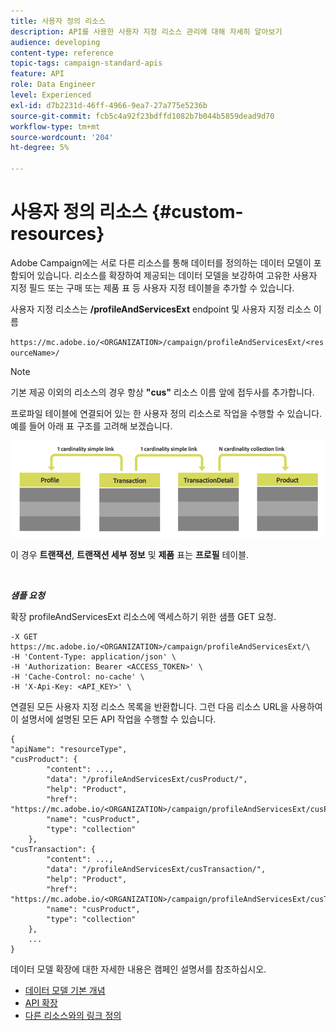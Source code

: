 ```yaml
---
title: 사용자 정의 리소스
description: API를 사용한 사용자 지정 리소스 관리에 대해 자세히 알아보기
audience: developing
content-type: reference
topic-tags: campaign-standard-apis
feature: API
role: Data Engineer
level: Experienced
exl-id: d7b2231d-46ff-4966-9ea7-27a775e5236b
source-git-commit: fcb5c4a92f23bdffd1082b7b044b5859dead9d70
workflow-type: tm+mt
source-wordcount: '204'
ht-degree: 5%

---
```


# 사용자 정의 리소스 {#custom-resources}

Adobe Campaign에는 서로 다른 리소스를 통해 데이터를 정의하는 데이터 모델이 포함되어 있습니다. 리소스를 확장하여 제공되는 데이터 모델을 보강하여 고유한 사용자 지정 필드 또는 구매 또는 제품 표 등 사용자 지정 테이블을 추가할 수 있습니다.

사용자 지정 리소스는 **/profileAndServicesExt** endpoint 및 사용자 지정 리소스 이름

`https://mc.adobe.io/<ORGANIZATION>/campaign/profileAndServicesExt/<resourceName>/`

>[!NOTE]
>
>기본 제공 이외의 리소스의 경우 항상 <b>&quot;cus&quot;</b> 리소스 이름 앞에 접두사를 추가합니다.

프로파일 테이블에 연결되어 있는 한 사용자 정의 리소스로 작업을 수행할 수 있습니다. 예를 들어 아래 표 구조를 고려해 보겠습니다.

![대체 텍스트](assets/cusresources.png)

이 경우 **트랜잭션**, **트랜잭션 세부 정보** 및 **제품** 표는 **프로필** 테이블.

<br/>

***샘플 요청***

확장 profileAndServicesExt 리소스에 액세스하기 위한 샘플 GET 요청.

```
-X GET https://mc.adobe.io/<ORGANIZATION>/campaign/profileAndServicesExt/\
-H 'Content-Type: application/json' \
-H 'Authorization: Bearer <ACCESS_TOKEN>' \
-H 'Cache-Control: no-cache' \
-H 'X-Api-Key: <API_KEY>' \
```

연결된 모든 사용자 지정 리소스 목록을 반환합니다. 그런 다음 리소스 URL을 사용하여 이 설명서에 설명된 모든 API 작업을 수행할 수 있습니다.

```
{
"apiName": "resourceType",
"cusProduct": {
        "content": ...,
        "data": "/profileAndServicesExt/cusProduct/",
        "help": "Product",
        "href": "https://mc.adobe.io/<ORGANIZATION>/campaign/profileAndServicesExt/cusProduct/metadata",
        "name": "cusProduct",
        "type": "collection"
    },
"cusTransaction": {
        "content": ...,
        "data": "/profileAndServicesExt/cusTransaction/",
        "help": "Product",
        "href": "https://mc.adobe.io/<ORGANIZATION>/campaign/profileAndServicesExt/cusTransaction/metadata",
        "name": "cusProduct",
        "type": "collection"
    },
    ...
}
```

데이터 모델 확장에 대한 자세한 내용은 캠페인 설명서를 참조하십시오.

* [데이터 모델 기본 개념](../../developing/using/data-model-concepts.md)
* [API 확장](../../developing/using/about-extending-the-api.md)
* [다른 리소스와의 링크 정의](https://helpx.adobe.com/campaign/standard/developing/using/configuring-the-resource-s-data-structure.html#defining-links-with-other-resources)
